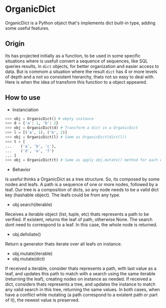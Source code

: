 # OrganicDict
OrganicDict is a Python object that's implements dict built-in type, adding some useful features.

## Origin

Its has projected initially as a function, to be used in some specific situations where is usefull convert a sequence of sequences, like SQL queries results, in `dict` objects, for better organization and easier access to data.
But is commom a situation where the result `dict` has 4 or more levels of depth and a not so consistent hierarchy, thats not so easy to deal with. Here is when the idea of transform this function to a object appeared.

## How to use

- Instanciation

````py
>>> obj = OrganicDict() # empty instance
>>> d = {'a': 1, 'b': 2}
>>> obj = OrganicDict(d) # Transform a dict in a OrganicDict
>>> l = [('a', 1), ('b', 2)]
>>> obj = OrganicDict(l) # Same as OrganicDict(dict(l))
>>> t = [
...    ('a', 'b', 'c'),
...    ('d', 'e', 'f')
... ]
>>> obj = OrganicDict(t) # Same as apply obj.mutate() method for each element of t in a empty instance
````

- Behavior

Is useful thinks a OrganicDict as a tree structure. So, its composed by some nodes and leafs. A path is a sequence of one or more nodes, followed by a leaf. Our tree is a composition of dicts, so any node needs to be a valid dict key (hashable object). The leafs could be from any type.

- obj.search(iterable)

Receives a iterable object (list, tuple, etc) thats represents a path to be verified. If existent, returns the leaf of path, otherwise None.
The search dont need to correspond to a leaf. In this case, the whole node is returned.

- obj.defoliate()

Return a generator thats iterate over all leafs on instance.

- obj.mutate(iterable)
- obj.mutate(dict)

If received a iterable, consider thats represents a path, with last value as a leaf, and updates this path to match with a search using the same iterable (returning the leaf), creating nodes on instance as needed.
If received a dict, considers thats represents a tree, and updates the instance to match any valid search in this tree, returning the same values.
In both cases, when have a conflict while mutating (a path correspond to a existent path or part of it), the newest value is preserved.